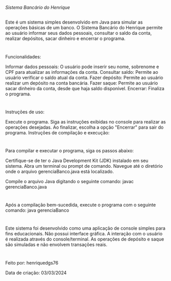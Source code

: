 *Sistema Bancário do Henrique*
##
Este é um sistema simples desenvolvido em Java para simular as operações básicas de um banco. 
O Sistema Bancário do Henrique permite ao usuário informar seus dados pessoais, consultar o saldo da conta, realizar depósitos, sacar dinheiro e encerrar o programa.
#
Funcionalidades:

Informar dados pessoais: O usuário pode inserir seu nome, sobrenome e CPF para atualizar as informações da conta.
Consultar saldo: Permite ao usuário verificar o saldo atual da conta.
Fazer depósito: Permite ao usuário realizar um depósito na conta bancária.
Fazer saque: Permite ao usuário sacar dinheiro da conta, desde que haja saldo disponível.
Encerrar: Finaliza o programa.
#
Instruções de uso:

Execute o programa.
Siga as instruções exibidas no console para realizar as operações desejadas.
Ao finalizar, escolha a opção "Encerrar" para sair do programa.
Instruções de compilação e execução:
#
Para compilar e executar o programa, siga os passos abaixo:

Certifique-se de ter o Java Development Kit (JDK) instalado em seu sistema.
Abra um terminal ou prompt de comando.
Navegue até o diretório onde o arquivo gerenciaBanco.java está localizado.

Compile o arquivo Java digitando o seguinte comando:
javac gerenciaBanco.java
#
Após a compilação bem-sucedida, execute o programa com o seguinte comando:
java gerenciaBanco
#
Este sistema foi desenvolvido como uma aplicação de console simples para fins educacionais.
Não possui interface gráfica.
A interação com o usuário é realizada através do console/terminal.
As operações de depósito e saque são simuladas e não envolvem transações reais.
#
Feito por:
henriquedgs76

Data de criação: 03/03/2024
